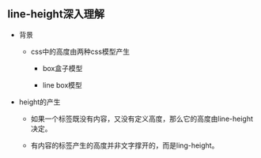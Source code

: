 ## line-height深入理解

* 背景

  - css中的高度由两种css模型产生

    + box盒子模型
    
    + line box模型

* height的产生

  - 如果一个标签既没有内容，又没有定义高度，那么它的高度由line-height决定。
  
  - 有内容的标签产生的高度并非文字撑开的，而是ling-height。

